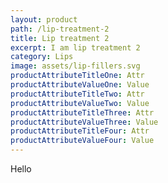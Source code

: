 ```yaml
---
layout: product
path: /lip-treatment-2
title: Lip treatment 2
excerpt: I am lip treatment 2
category: Lips
image: assets/lip-fillers.svg
productAttributeTitleOne: Attr
productAttributeValueOne: Value
productAttributeTitleTwo: Attr
productAttributeValueTwo: Value
productAttributeTitleThree: Attr
productAttributeValueThree: Value
productAttributeTitleFour: Attr
productAttributeValueFour: Value
---
```

Hello
